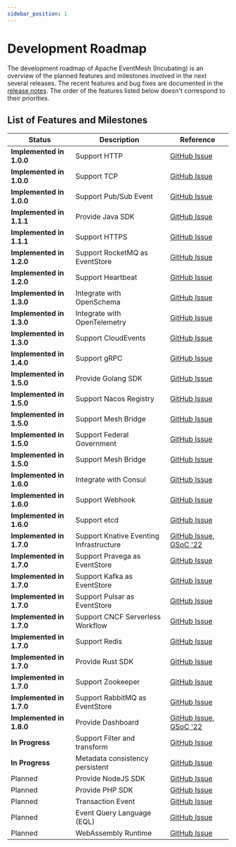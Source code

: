 ```yaml
---
sidebar_position: 1
---
```


# Development Roadmap

The development roadmap of Apache EventMesh (Incubating) is an overview of the planned features and milestones involved in the next several releases. The recent features and bug fixes are documented in the [release notes](https://eventmesh.apache.org/events/release-notes/v1.4.0). The order of the features listed below doesn't correspond to their priorities.

## List of Features and Milestones

| Status                                    | Description                     | Reference |
|-------------------------------------------|---------------------------------|  --- |
| **Implemented in 1.0.0**                  | Support HTTP                    | [GitHub Issue](https://github.com/apache/incubator-eventmesh/issues/417) |
| **Implemented in 1.0.0**                  | Support TCP                     | [GitHub Issue](https://github.com/apache/incubator-eventmesh/issues/417) |
| **Implemented in 1.0.0**                  | Support Pub/Sub Event           | [GitHub Issue](https://github.com/apache/incubator-eventmesh/issues/417) |
| **Implemented in 1.1.1**                  | Provide Java SDK                | [GitHub Issue](https://github.com/apache/incubator-eventmesh/issues/417) |
| **Implemented in 1.1.1**                  | Support HTTPS                   | [GitHub Issue](https://github.com/apache/incubator-eventmesh/issues/417) |
| **Implemented in 1.2.0**                  | Support RocketMQ as EventStore  | [GitHub Issue](https://github.com/apache/incubator-eventmesh/issues/417) |
| **Implemented in 1.2.0**                  | Support Heartbeat               | [GitHub Issue](https://github.com/apache/incubator-eventmesh/issues/417) |
| **Implemented in 1.3.0**                  | Integrate with OpenSchema       | [GitHub Issue](https://github.com/apache/incubator-eventmesh/issues/417) |
| **Implemented in 1.3.0**                  | Integrate with OpenTelemetry    | [GitHub Issue](https://github.com/apache/incubator-eventmesh/issues/417) |
| **Implemented in 1.3.0**                  | Support CloudEvents             | [GitHub Issue](https://github.com/apache/incubator-eventmesh/issues/417) |
| **Implemented in 1.4.0**                  | Support gRPC                    | [GitHub Issue](https://github.com/apache/incubator-eventmesh/issues/417) |
| **Implemented in 1.5.0**                  | Provide Golang SDK              | [GitHub Issue](https://github.com/apache/incubator-eventmesh/issues/417) |
| **Implemented in 1.5.0**                  | Support Nacos Registry          | [GitHub Issue](https://github.com/apache/incubator-eventmesh/issues/417) |
| **Implemented in 1.5.0**                  | Support Mesh Bridge             | [GitHub Issue](https://github.com/apache/incubator-eventmesh/issues/417) |
| **Implemented in 1.5.0**                  | Support  Federal Government     | [GitHub Issue](https://github.com/apache/incubator-eventmesh/issues/417) |
| **Implemented in 1.5.0**                  | Support Mesh Bridge             | [GitHub Issue](https://github.com/apache/incubator-eventmesh/issues/417) |
| **Implemented in 1.6.0**                  | Integrate with Consul           | [GitHub Issue](https://github.com/apache/incubator-eventmesh/issues/417) |
| **Implemented in 1.6.0**                  | Support Webhook                 | [GitHub Issue](https://github.com/apache/incubator-eventmesh/issues/417) |
| **Implemented in 1.6.0**                  | Support etcd                    | [GitHub Issue](https://github.com/apache/incubator-eventmesh/issues/417) |
| **Implemented in 1.7.0**                           | Support Knative Eventing Infrastructure | [GitHub Issue](https://github.com/apache/incubator-eventmesh/issues/790), [GSoC '22](https://issues.apache.org/jira/browse/COMDEV-463) |
| **Implemented in 1.7.0**                           | Support Pravega as EventStore   | [GitHub Issue](https://github.com/apache/incubator-eventmesh/issues/270)  |
| **Implemented in 1.7.0**                           | Support Kafka as EventStore     | [GitHub Issue](https://github.com/apache/incubator-eventmesh/issues/676) |
| **Implemented in 1.7.0**                           | Support Pulsar as EventStore    | [GitHub Issue](https://github.com/apache/incubator-eventmesh/issues/676) |
| **Implemented in 1.7.0**                           | Support CNCF Serverless Workflow| [GitHub Issue](https://github.com/apache/incubator-eventmesh/issues/417) |
| **Implemented in 1.7.0**                           | Support Redis                   | [GitHub Issue](https://github.com/apache/incubator-eventmesh/issues/417) |
| **Implemented in 1.7.0**                           | Provide Rust SDK                        | [GitHub Issue](https://github.com/apache/incubator-eventmesh/issues/815) |
| **Implemented in 1.7.0**                           | Support Zookeeper               | [GitHub Issue](https://github.com/apache/incubator-eventmesh/issues/417) |
| **Implemented in 1.7.0**                           | Support RabbitMQ as EventStore               | [GitHub Issue](https://github.com/apache/incubator-eventmesh/issues/1553) |
| **Implemented in 1.8.0**                           | Provide Dashboard                       | [GitHub Issue](https://github.com/apache/incubator-eventmesh/issues/700), [GSoC '22](https://issues.apache.org/jira/browse/COMDEV-465)
| **In Progress**                           | Support Filter and transform                    | [GitHub Issue](https://github.com/apache/incubator-eventmesh/issues/664) |
| **In Progress**                           | Metadata consistency persistent | [GitHub Issue](https://github.com/apache/incubator-eventmesh/issues/817)  |
| Planned                                   | Provide NodeJS SDK              | [GitHub Issue](https://github.com/apache/incubator-eventmesh/issues/417) |
| Planned                                   | Provide PHP    SDK              | [GitHub Issue](https://github.com/apache/incubator-eventmesh/issues/1193) |
| Planned                                   | Transaction Event               | [GitHub Issue](https://github.com/apache/incubator-eventmesh/issues/697) |
| Planned                                   | Event Query Language (EQL)      | [GitHub Issue](https://github.com/apache/incubator-eventmesh/issues/778) |
| Planned                                   | WebAssembly Runtime             | [GitHub Issue](https://github.com/apache/incubator-eventmesh/issues/576) |

